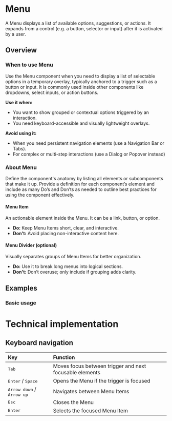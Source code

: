 # Menu

A Menu displays a list of available options, suggestions, or actions. It expands from a control (e.g. a button, selector or input) after it is activated by a user.

## Overview

### When to use Menu

Use the Menu component when you need to display a list of selectable options in a temporary overlay, typically anchored to a trigger such as a button or input. It is commonly used inside other components like dropdowns, select inputs, or action buttons.

**Use it when:**

* You want to show grouped or contextual options triggered by an interaction.  
* You need keyboard-accessible and visually lightweight overlays.

**Avoid using it:**

* When you need persistent navigation elements (use a Navigation Bar or Tabs).  
* For complex or multi-step interactions (use a Dialog or Popover instead)

### About Menu

Define the component's anatomy by listing all elements or subcomponents that make it up. Provide a definition for each component’s element and include as many Do’s and Don’ts as needed to outline best practices for using the component effectively.

#### Menu Item

An actionable element inside the Menu. It can be a link, button, or option.

* **Do:** Keep Menu Items short, clear, and interactive.  
* **Don't:** Avoid placing non-interactive content here.

#### Menu Divider (optional)

Visually separates groups of Menu Items for better organization.

* **Do:** Use it to break long menus into logical sections.  
* **Don't:** Don’t overuse; only include if grouping adds clarity.

## Examples

### Basic usage


# Technical implementation

## Keyboard navigation

| Key | Function |
| :---- | :---- |
| <kbd>Tab</kbd> | Moves focus between trigger and next focusable elements |
| <kbd>Enter</kbd> / <kbd>Space</kbd> | Opens the Menu if the trigger is focused  |
| <kbd>Arrow down</kbd> / <kbd>Arrow up</kbd> | Navigates between Menu Items |
| <kbd>Esc</kbd> | Closes the Menu |
| <kbd>Enter</kbd> | Selects the focused Menu Item |